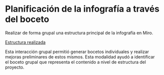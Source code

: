 # Planificación de la infografía a través del boceto



Realizar de forma grupal una estructura principal de la infografía en Miro.

[Estructura realizada](https://miro.com/app/board/o9J_lAF-N9E=/)

Esta interacción grupal permitió generar bocetos individuales y realizar mejoras preliminares de estos mismos. Esta modalidad ayudó a identificar el boceto grupal que representa el contenido a nivel de estructura del proyecto. 



